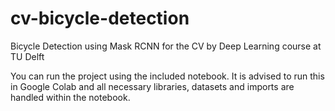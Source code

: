 # cv-bicycle-detection
Bicycle Detection using Mask RCNN for the CV by Deep Learning course at TU Delft

You can run the project using the included notebook. It is advised to run this in Google Colab and all necessary libraries, datasets and imports are handled within the notebook.
